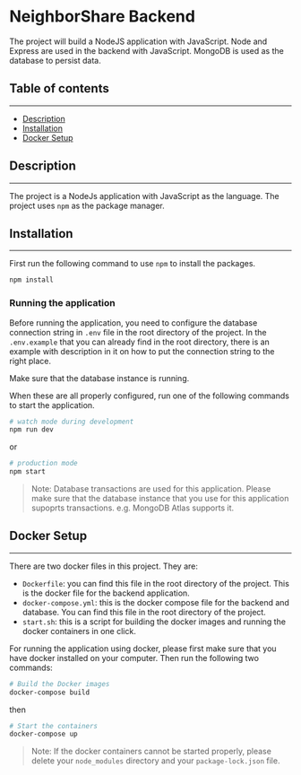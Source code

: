 # NeighborShare Backend

The project will build a NodeJS application with JavaScript. Node and Express are used in the backend with JavaScript. MongoDB is used as the database to persist data.

## Table of contents

---
- [Description](#description)
- [Installation](#installation)
- [Docker Setup](#docker-setup)


## Description

---
The project is a NodeJs application with JavaScript as the language. The project uses ```npm``` as the package manager.


## Installation

---
First run the following command to use ```npm``` to install the packages.
```bash
npm install
```

### Running the application
Before running the application, you need to configure the database connection string in ```.env``` file in the root directory of the project. In the ```.env.example``` that you can already find in the root directory, there is an example with description in it on how to put the connection string to the right place. 

Make sure that the database instance is running. 

When these are all properly configured, run one of the following commands to start the application.

```bash
# watch mode during development
npm run dev
```
or
```bash
# production mode
npm start
```
>Note: Database transactions are used for this application. Please make sure that the database instance that you use for this application supoprts transactions. e.g. MongoDB Atlas supports it. 


## Docker Setup

---
There are two docker files in this project. They are:
- ```Dockerfile```: you can find this file in the root directory of the project. This is the docker file for the backend application.
- ```docker-compose.yml```: this is the docker compose file for the backend and database. You can find this file in the root directory of the project. 
- ```start.sh```: this is a script for building the docker images and running the docker containers in one click. 

For running the application using docker, please first make sure that you have docker installed on your computer. Then run the following two commands:

```bash
# Build the Docker images
docker-compose build
```
then 
```bash
# Start the containers
docker-compose up
```
>Note: If the docker containers cannot be started properly, please delete your ```node_modules``` directory and your ```package-lock.json``` file.

